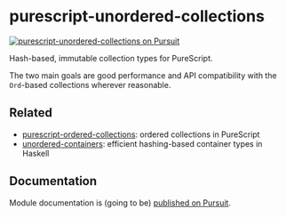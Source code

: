 # purescript-unordered-collections
<a href="https://pursuit.purescript.org/packages/purescript-unordered-collections">
  <img src="https://pursuit.purescript.org/packages/purescript-unordered-collections/badge"
       alt="purescript-unordered-collections on Pursuit">
  </img>
</a>

Hash-based, immutable collection types for PureScript.

The two main goals are good performance and API compatibility with the `Ord`-based collections wherever reasonable.

Related
-------

- [purescript-ordered-collections](https://github.com/purescript/purescript-ordered-collections): ordered collections in PureScript
- [unordered-containers](http://hackage.haskell.org/package/unordered-containers): efficient hashing-based container types in Haskell

Documentation
-------------

Module documentation is (going to be) [published on Pursuit](https://pursuit.purescript.org/packages/purescript-unordered-collections).
